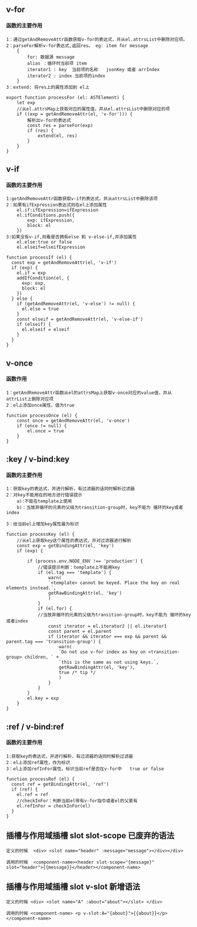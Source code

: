 
## v-for

#### 函数的主要作用
    1：通过getAndRemoveAttr函数获取v-for的表达式，并从el.attrsList中删除对应项。
    2：parseFor解析v-for表达式,返回res。 eg: item for message
        {
            for: 数据源 message
            alias ：循环时当前项 item
            iterator1 : key  当前项的名称   jsonKey 或者 arrIndex
            iterator2 : index 当前项的index
        }
    3：extend: 将res上的属性添加到 el上

```
export function processFor (el: ASTElement) {
    let exp
    //从el.attrsMap上获取对应的属性值，并从el.attrsList中删除对应的项
    if ((exp = getAndRemoveAttr(el, 'v-for'))) {
        解析出v-for的表达式
        const res = parseFor(exp)
        if (res) {
            extend(el, res)
        } 
    }
}

```

## v-if
#### 函数的主要作用
    1:getAndRemoveAttr函数获取v-if的表达式，并从attrsList中删除该项
    2：如果有ifExpression表达式则在el上添加属性 
        el.if:ifExpression=ifExpression
        el.ifConditions.push({
            exp: ifExpression,
            block: el
        })
    3:如果没有v-if,则看是否拥有else 和 v-else-if,并添加属性
        el.else:true or false
        el.elseif=elseifExpression
    
```
function processIf (el) {
  const exp = getAndRemoveAttr(el, 'v-if')
  if (exp) {
    el.if = exp
    addIfCondition(el, {
      exp: exp,
      block: el
    })
  } else {
    if (getAndRemoveAttr(el, 'v-else') != null) {
      el.else = true
    }
    const elseif = getAndRemoveAttr(el, 'v-else-if')
    if (elseif) {
      el.elseif = elseif
    }
  }
}
```
## v-once
#### 函数作用
    1：getAndRemoveAttr函数从el的attrsMap上获取v-once对应的value值，并从attrList上删除对应项   
    2：el上添加once属性，值为true
``` 
function processOnce (el) {
    const once = getAndRemoveAttr(el, 'v-once')
    if (once != null) {
        el.once = true
    }
}
```




## :key / v-bind:key 

#### 函数的主要作用
    1：获取key的表达式，并进行解析，有过滤器的话同时解析过滤器
    2：对key不能用在的地方进行错误提示
        a):不能在template上使用
        b)：当放弃循环的元素的父级为transition-group时，key不能为 循环的key或者index
    
    3：给当前el上增加key属性最为标识
```
function processKey (el) {
    //从el上获取key这个属性的表达式，并对过滤器进行解析
    const exp = getBindingAttr(el, 'key')
    if (exp) {
       
        if (process.env.NODE_ENV !== 'production') {
            //错误提示判断：template上不能用key
            if (el.tag === 'template') {
                warn(
                `<template> cannot be keyed. Place the key on real elements instead.`,
                getRawBindingAttr(el, 'key')
                )
            }
            if (el.for) {
            //当放弃循环的元素的父级为transition-group时，key不能为 循环的key或者index
                const iterator = el.iterator2 || el.iterator1
                const parent = el.parent
                if (iterator && iterator === exp && parent && parent.tag === 'transition-group') {
                    warn(
                    `Do not use v-for index as key on <transition-group> children, ` +
                    `this is the same as not using keys.`,
                    getRawBindingAttr(el, 'key'),
                    true /* tip */
                    )
                }
            }
        }
        el.key = exp
    }
}

```

## :ref / v-bind:ref 
#### 函数的主要作用 
    1:获取key的表达式，并进行解析，有过滤器的话同时解析过滤器
    2：el上添加ref属性，作为标识
    3：el上添加refInFor属性，标识当前ref是否在v-for中   true or false
```
function processRef (el) {
  const ref = getBindingAttr(el, 'ref')
  if (ref) {
    el.ref = ref
    //checkInFor：判断当前el带有v-for指令或者el的父辈有
    el.refInFor = checkInFor(el)
  }
}

```

## 插槽与作用域插槽 slot  slot-scope 已废弃的语法

    定义的时候  <div> <slot name="header" :message="message"></div></div>
    
    调用的时候  <component-name><header slot-scope="{message}" slot="header">{{message}}</header></component-name>


## 插槽与作用域插槽 slot v-slot 新增语法

    定义的时候 <div> <slot name="A" :about="about"></slot> </div>   
    
    调用的时候 <component-name> <p v-slot:A="{about}">{{about}}</p> </component-name>
